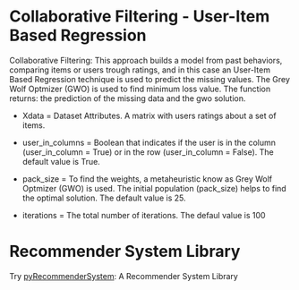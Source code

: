 # Collaborative Filtering - User-Item Based Regression
Collaborative Filtering: This approach builds a model from past behaviors, comparing items or users trough ratings, and in this case an User-Item Based Regression technique is used to predict the missing values. The Grey Wolf Optmizer (GWO) is used to find minimum loss value. The function returns: the prediction of the missing data and the gwo solution.

* Xdata = Dataset Attributes. A matrix with users ratings about a set of items.

* user_in_columns = Boolean that indicates if the user is in the column (user_in_column = True) or in the row (user_in_column = False). The default value is True.

* pack_size = To find the weights, a metaheuristic know as Grey Wolf Optmizer (GWO) is used. The initial population (pack_size) helps to find the optimal solution. The default value is 25.

* iterations = The total number of iterations. The defaul value is 100

# Recommender System Library
Try [pyRecommenderSystem](https://github.com/Valdecy/pyRecommenderSystem): A Recommender System Library
